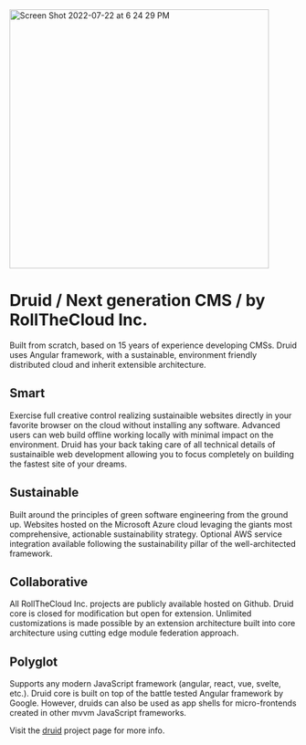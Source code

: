 <img width="454" alt="Screen Shot 2022-07-22 at 6 24 29 PM" src="https://user-images.githubusercontent.com/90408337/180576299-a8884daf-fae8-4746-98c3-7d82d752bbeb.png">


# Druid / Next generation CMS / by RollTheCloud Inc.

Built from scratch, based on 15 years of experience developing CMSs. Druid uses Angular framework, with a sustainable, environment friendly distributed cloud and inherit extensible architecture.

## Smart

Exercise full creative control realizing sustainaible websites directly in your favorite browser on the cloud without installing any software. Advanced users can web build offline working locally with minimal impact on the environment. Druid has your back taking care of all technical details of sustainaible web development allowing you to focus completely on building the fastest site of your dreams.

## Sustainable

Built around the principles of green software engineering from the ground up. Websites hosted on the Microsoft Azure cloud levaging the giants most comprehensive, actionable sustainability strategy. Optional AWS service integration available following the sustainability pillar of the well-architected framework.

## Collaborative

All RollTheCloud Inc. projects are publicly available hosted on Github. Druid core is closed for modification but open for extension. Unlimited customizations is made possible by an extension architecture built into core architecture using cutting edge module federation approach.

## Polyglot

Supports any modern JavaScript framework (angular, react, vue, svelte, etc.). Druid core is built on top of the battle tested Angular framework by Google. However, druids can also be used as app shells for micro-frontends created in other mvvm JavaScript frameworks.

Visit the [druid](https://github.com/rollthecloudinc/druid) project page for more info.
